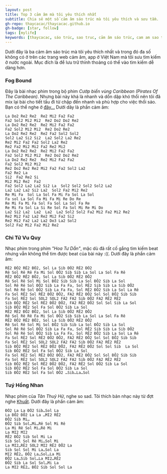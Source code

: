 ```yaml
---
layout: post
title: Top 3 cảm âm mà tôi yêu thích nhất
subtitle: Chia sẻ một số cảm âm sáo trúc mà tôi yêu thích và sưu tầm.
gh-repo: thaycacac/thaycacac.github.io
gh-badge: [star, follow]
tags: [mylife]
keywords: [thaycacac, sáo trúc, sao truc, cảm âm sáo trúc, cam am sao truc, flute]
---
```


Dưới đây là ba cảm âm sáo trúc mà tôi yêu thích nhất và trong đó đa số không có ở trên các trang web cảm âm, app ở Việt Nam mà tôi sưu tìm kiếm ở nước ngoài. Mục đích là để lưu trữ thỉnh thoảng có thể vào tìm kiếm dễ dàng hơn.

### Fog Bound

Đây là bài nhạc phim trong bộ phim *Cướp biển vùng Caribbean (Pirates Of The Caribbean)*. Nhưng bài này khá là nhanh và dồn dập khó thổi nên tôi đã mix lại bài cho tiết tấu đi từ chập đến nhanh và phù hợp cho việc thổi sáo. Bạn có thể nghe ở [đây...](https://soundcloud.com/thaycacac/fog-bound-thaycacac) Dưới dây là phần cảm âm:

```
La Do2 Re2 Re2  Re2 Mi2 Fa2 Fa2
Fa2 Sol2 Mi2 Mi2  Re2 Do2 Do2 Re2
La Do2 Re2 Re2  Re2 Mi2 Fa2 Fa2
Fa2 Sol2 Mi2 Mi2  Re2 Do2 Re2
La Do2 Re2 Re2  Re2 Fa2 Sol2 Sol2
Sol2 La2 Si2 Si2  La2 Sol2 La2 Re2
Re2 Mi2 Fa2 Fa2 Sol2 La2 Re2
Re2 Fa2 Mi2 Mi2 Fa2 Re2 Mi2
La Do2 Re2 Re2  Re2 Mi2 Fa2 Fa2
Fa2 Sol2 Mi2 Mi2  Re2 Do2 Do2 Re2
La Do2 Re2 Re2  Re2 Mi2 Fa2 Fa2
Fa2 Sol2 Mi2 Mi2    
Re2 Do2 Re2 Re2 Mi2 Fa2 Fa2 Sol2 La2 
Fa2 Re2 La
Si2  Fa2 Re2 Si 
Mi2 Mi2 Re2  Fa2
Fa2 Sol2 La2 La2 Si2 La  Sol2 Sol2 Sol2 Sol2 La2
La2 La2 La2 Si2 La2  Sol2 Fa2 Mi2 Re2 
Re Mi Fa  Sol La Sol Fa Mi Fa Sol La Sol
Fa sol La Sol Fa Mi Fa Mi Re Do Re
Re Mi Fa Mi Fa Sol Fa Sol La Sol Fa Re
Re Mi Fa Sol La Si Re Sol Fa Sol Mi Re Mi Do
La2 Si2 La2  La2  La2  La2 Sol2 Sol2 Fa2 Mi2 Fa2 Mi2 Re2 
Re2 Mi2 Fa2 La2 Re2 Mi2 Fa2 Si2
Re2 Mi2 Fa2 La2 La2 Do3 La2 Sol2
Sol2 Fa2 Mi2 Fa2 Mi2 Re2
```

### Chi Tử Vu Quy

Nhạc phim trong phim *"Hoa Tư Dẫn"*, mặc dù đã rất cố gắng tìm kiếm beat nhưng vẫn không thể tim được beat của bài này :((. Dưới đây là phần cảm âm:

```
RÊ2 ĐÔ2 RÊ2 ĐÔ2, Sol La Sib ĐÔ2 RÊ2 ĐÔ2
Rê Sol Rê Rê Fa Mi Sol ĐÔ2 Sib Sib La Sol La Sol Fa Rê
RÊ2 ĐÔ2 RÊ2 ĐÔ2, Sol La Sib ĐÔ2 RÊ2 ĐÔ2
Rê Sol Rê Sol Mi Sol ĐÔ2 Sib Sib La Sol ĐÔ2 Sib La Sol
Sol Rê Rê Sol ĐÔ2 Sib La Fa Fa, Sol RÊ2 Sib Sib La Sib ĐÔ2
Sol Rê Rê Sol ĐÔ2 Sib La Fa Fa, Sol RÊ2 ĐÔ2 Sib La Sol La Rê
Fa Sol RÊ2 Sol RÊ2 ĐÔ2 ĐÔ2, FA2 RÊ2 ĐÔ2 Sol Sol ĐÔ2 Sib Sib
Fa Sol RÊ2 Sol SOL2 SOL2 FA2 FA2 Sib ĐÔ2 FA2 RÊ2 RÊ2
Sib ĐÔ2 RÊ2 Sol RÊ2 ĐÔ2 ĐÔ2, FA2 RÊ2 ĐÔ2 Sol Sol Sib La Sol
Sib ĐÔ2 RÊ2 Sol Fa Sol ĐÔ2 Sib La Sol
RÊ2 RÊ2 ĐÔ2 ĐÔ2, Sol La S​​ib ĐÔ2 RÊ2 ĐÔ2
Rê Sol Rê Rê Fa Mi Sol ĐÔ2 Sib Sib La Sol La Sol Fa Rê
RÊ2 ĐÔ2 RÊ2 ĐÔ2, Sol La Sib ĐÔ2 RÊ2 ĐÔ2
Rê Sol Rê Sol Mi Sol ĐÔ2 Sib Sib La Sol ĐÔ2 Sib La Sol
Sol Rê Rê Sol ĐÔ2 Sib La Fa Fa, Sol RÊ2 Sib Sib La Sib ĐÔ2
Sol Rê Rê Sol ĐÔ2 Sib La Fa Fa, Sol RÊ2 ĐÔ2 Sib La Sol La Rê
Fa Sol RÊ2 Sol RÊ2 ĐÔ2 ĐÔ2, FA2 RÊ2 ĐÔ2 Sol Sol ĐÔ2 Sib Sib
Fa Sol RÊ2 Sol SOL2 SOL2 FA2 FA2 Sib ĐÔ2 FA2 RÊ2 RÊ2
Sib ĐÔ2 RÊ2 Sol RÊ2 ĐÔ2 ĐÔ2, FA2 RÊ2 ĐÔ2 Sol Sol Sib  La Sol
Sib ĐÔ2 RÊ2 Sol Fa Sol ĐÔ2 Sib La Sol
Fa Sol RÊ2 Sol RÊ2 ĐÔ2 ĐÔ2, FA2 RÊ2 ĐÔ2 Sol Sol ĐÔ2 Sib Sib
Fa Sol RÊ2 Sol SOL2 SOL2 FA2 FA2 Sib ĐÔ2 FA2 RÊ2 RÊ2
Sib ĐÔ2 RÊ2 Sol RÊ2 ĐÔ2 ĐÔ2, FA2 RÊ2 Sol ĐÔ2 Sib La Sol
Sib ĐÔ2 RÊ2 Sol Fa Sol ĐÔ2 Sib La Sol
Sib ĐÔ2 RÊ2 Sol Fa Sol ĐÔ2 …Sib…La…Sol
```

### Tuý Hồng Nhan

Nhạc phim của *Tân Thuỷ Hử*, nghe so sad. Tôi thích bản nhạc này từ đợt nghe [Khuất](https://www.youtube.com/watch?v=IhCw_JWfC3Y). Dưới đây là phần cảm âm:

```
ĐÔ2 La La ĐÔ2 Sib…Sol La
La ĐÔ2 ĐÔ2 La La …MI2 RÊ2
ĐÔ2 Sib Mi…
ĐÔ2 Sib Sol…Mi…Rê Sol Mi Rê
La Mi Rê Sol Mi…Rê Mi
La MI2 MI2
RÊ2 ĐÔ2 Sib Sol Mi La
Sib Sol Sol Rê Mi…Sol Mi
La MI2…RÊ2 SOL2 MI2 RÊ2 ĐÔ2 La
Sib Sol Sol Mi La…Sol La
MI2 RÊ2… ĐÔ2 La…Sol…La Mi
ĐÔ2 La…Sib Sol…La MI2…RÊ2
ĐÔ2 Sib La Sol Sol…Mi La
La MI2 RÊ2… ĐÔ2 Sib Sol Sol La
```
